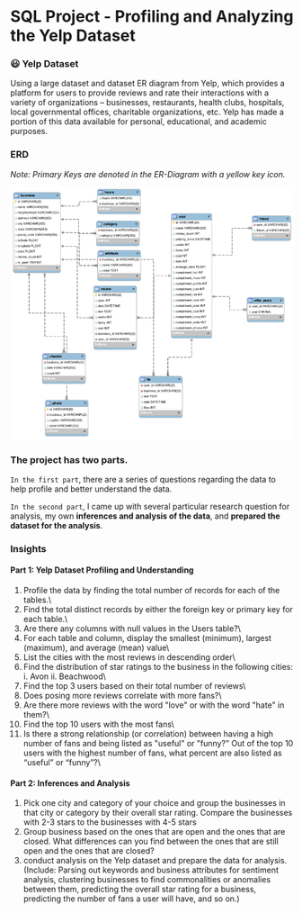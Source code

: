 # SQL Project - Profiling and Analyzing the Yelp Dataset 

### :smiley: Yelp Dataset
Using a large dataset and dataset ER diagram from Yelp, which provides a platform for users to provide reviews and rate their interactions with a variety of organizations – businesses, restaurants, health clubs, hospitals, local governmental offices, charitable organizations, etc. Yelp has made a portion of this data available for personal, educational, and academic purposes.

### ERD 

_Note: Primary Keys are denoted in the ER-Diagram with a yellow key icon._

![Yelp Dataset ER Diagram.png](Yelp%20Dataset%20ER%20Diagram.png)


### The project has two parts.

`In the first part`, there are a series of questions regarding the data to help profile and better understand the data.

`In the second part`, I came up with several particular research question for analysis, my own **inferences and analysis of the data**, and **prepared the dataset for the analysis**. 

### Insights
#### Part 1: Yelp Dataset Profiling and Understanding
1. Profile the data by finding the total number of records for each of the tables.\
2. Find the total distinct records by either the foreign key or primary key for each table.\
3. Are there any columns with null values in the Users table?\
4. For each table and column, display the smallest (minimum), largest (maximum), and average (mean) value\
5. List the cities with the most reviews in descending order\
6. Find the distribution of star ratings to the business in the following cities: i. Avon ii. Beachwood\
7. Find the top 3 users based on their total number of reviews\
8. Does posing more reviews correlate with more fans?\
9. Are there more reviews with the word "love" or with the word "hate" in them?\
10. Find the top 10 users with the most fans\
11. Is there a strong relationship (or correlation) between having a high number of fans and being listed as "useful" or "funny?" Out of the top 10 users with the highest number of fans, what percent are also listed as “useful” or “funny”?\

#### Part 2: Inferences and Analysis
1. Pick one city and category of your choice and group the businesses in that city or category by their overall star rating. Compare the businesses with 2-3 stars to the businesses with 4-5 stars
2. Group business based on the ones that are open and the ones that are closed. What differences can you find between the ones that are still open and the ones that are closed? 
3. conduct analysis on the Yelp dataset and prepare the data for analysis. (Include: Parsing out keywords and business attributes for sentiment analysis, clustering businesses to find commonalities or anomalies between them, predicting the overall star rating for a business, predicting the number of fans a user will have, and so on.)
